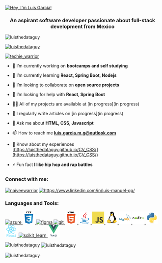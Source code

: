 [![Hey, I'm Luis García!](https://pimp-my-readme.webapp.io/pimp-my-readme/sliding-text?emojis=1f913&text=Hey%252C%2520I%27m%2520Luis%2520Garc%25C3%25ADa%21)](https://pimp-my-readme.webapp.io)
<h3 align="center">An aspirant software developer passionate about full-stack development from Mexico</h3>

<p align="left"> <img src="https://komarev.com/ghpvc/?username=luisthedataguy&label=Profile%20views&color=0e75b6&style=flat" alt="luisthedataguy" /> </p>

<p align="left"> <a href="https://github.com/ryo-ma/github-profile-trophy"><img src="https://github-profile-trophy.vercel.app/?username=luisthedataguy" alt="luisthedataguy" /></a> </p>

<p align="left"> <a href="https://twitter.com/techie_warrior" target="blank"><img src="https://img.shields.io/twitter/follow/techie_warrior?logo=twitter&style=for-the-badge" alt="techie_warrior" /></a> </p>

- 🔭 I’m currently working on **bootcamps and self studying**

- 🌱 I’m currently learning **React, Spring Boot, Nodejs**

- 👯 I’m looking to collaborate on **open source projects**

- 🤝 I’m looking for help with **React, Spring Boot**

- 👨‍💻 All of my projects are available at [in progress](in progress)

- 📝 I regularly write articles on [in progress](in progress)

- 💬 Ask me about **HTML, CSS, Javascript**

- 📫 How to reach me **luis.garcia.m.g@outlook.com**

- 📄 Know about my experiences [https://luisthedataguy.github.io/CV_CSS/](https://luisthedataguy.github.io/CV_CSS/)

- ⚡ Fun fact **I like hip hop and rap battles**

<h3 align="left">Connect with me:</h3>
<p align="left">
<a href="https://twitter.com/techie_warrior" target="blank"><img align="center" src="https://raw.githubusercontent.com/rahuldkjain/github-profile-readme-generator/master/src/images/icons/Social/twitter.svg" alt="naiveewarrior" height="30" width="40" /></a>
<a href="https://linkedin.com/in/https://www.linkedin.com/in/luis-manuel-gg/" target="blank"><img align="center" src="https://raw.githubusercontent.com/rahuldkjain/github-profile-readme-generator/master/src/images/icons/Social/linked-in-alt.svg" alt="https://www.linkedin.com/in/luis-manuel-gg/" height="30" width="40" /></a>
</p>

<h3 align="left">Languages and Tools:</h3>
<p align="left"> <a href="https://azure.microsoft.com/en-in/" target="_blank" rel="noreferrer"> <img src="https://www.vectorlogo.zone/logos/microsoft_azure/microsoft_azure-icon.svg" alt="azure" width="40" height="40"/> </a> <a href="https://www.w3schools.com/css/" target="_blank" rel="noreferrer"> <img src="https://raw.githubusercontent.com/devicons/devicon/master/icons/css3/css3-original-wordmark.svg" alt="css3" width="40" height="40"/> </a> <a href="https://www.figma.com/" target="_blank" rel="noreferrer"> <img src="https://www.vectorlogo.zone/logos/figma/figma-icon.svg" alt="figma" width="40" height="40"/> </a> <a href="https://git-scm.com/" target="_blank" rel="noreferrer"> <img src="https://www.vectorlogo.zone/logos/git-scm/git-scm-icon.svg" alt="git" width="40" height="40"/> </a> <a href="https://www.w3.org/html/" target="_blank" rel="noreferrer"> <img src="https://raw.githubusercontent.com/devicons/devicon/master/icons/html5/html5-original-wordmark.svg" alt="html5" width="40" height="40"/> </a> <a href="https://www.java.com" target="_blank" rel="noreferrer"> <img src="https://raw.githubusercontent.com/devicons/devicon/master/icons/java/java-original.svg" alt="java" width="40" height="40"/> </a> <a href="https://developer.mozilla.org/en-US/docs/Web/JavaScript" target="_blank" rel="noreferrer"> <img src="https://raw.githubusercontent.com/devicons/devicon/master/icons/javascript/javascript-original.svg" alt="javascript" width="40" height="40"/> </a> <a href="https://www.linux.org/" target="_blank" rel="noreferrer"> <img src="https://raw.githubusercontent.com/devicons/devicon/master/icons/linux/linux-original.svg" alt="linux" width="40" height="40"/> </a> <a href="https://www.mysql.com/" target="_blank" rel="noreferrer"> <img src="https://raw.githubusercontent.com/devicons/devicon/master/icons/mysql/mysql-original-wordmark.svg" alt="mysql" width="40" height="40"/> </a> <a href="https://nodejs.org" target="_blank" rel="noreferrer"> <img src="https://raw.githubusercontent.com/devicons/devicon/master/icons/nodejs/nodejs-original-wordmark.svg" alt="nodejs" width="40" height="40"/> </a> <a href="https://www.python.org" target="_blank" rel="noreferrer"> <img src="https://raw.githubusercontent.com/devicons/devicon/master/icons/python/python-original.svg" alt="python" width="40" height="40"/> </a> <a href="https://reactjs.org/" target="_blank" rel="noreferrer"> <img src="https://raw.githubusercontent.com/devicons/devicon/master/icons/react/react-original-wordmark.svg" alt="react" width="40" height="40"/> </a> <a href="https://scikit-learn.org/" target="_blank" rel="noreferrer"> <img src="https://upload.wikimedia.org/wikipedia/commons/0/05/Scikit_learn_logo_small.svg" alt="scikit_learn" width="40" height="40"/> </a> <a href="https://vuejs.org/" target="_blank" rel="noreferrer"> <img src="https://raw.githubusercontent.com/devicons/devicon/master/icons/vuejs/vuejs-original-wordmark.svg" alt="vuejs" width="40" height="40"/> </a> </p>

<p><img align="left" src="https://github-readme-stats.vercel.app/api/top-langs?username=luisthedataguy&show_icons=true&locale=en&layout=compact" alt="luisthedataguy" /></p>

<p>&nbsp;<img align="center" src="https://github-readme-stats.vercel.app/api?username=luisthedataguy&show_icons=true&locale=en" alt="luisthedataguy" /></p>

<p><img align="center" src="https://github-readme-streak-stats.herokuapp.com/?user=luisthedataguy&" alt="luisthedataguy" /></p>
